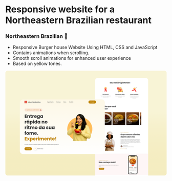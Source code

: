 # Responsive website for a Northeastern Brazilian restaurant
### Northeastern Brazilian 🥘

- Responsive Burger house Website Using HTML, CSS and JavaScript
- Contains animations when scrolling.
- Smooth scroll animations for enhanced user experience
- Based on yellow tones.


![Screenshot of the burger shop page](assets/images/banner.png)
